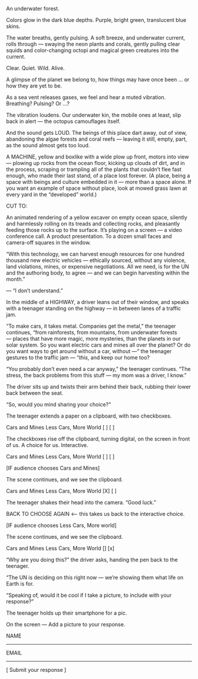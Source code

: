 An underwater forest.

Colors glow in the dark blue depths.  Purple, bright green, translucent blue skins.

The water breaths, gently pulsing.  A soft breeze, and underwater current, rolls through — swaying the neon plants and corals, gently pulling clear squids and color-changing octopi and magical green creatures into the current.

Clear.  Quiet.  Wild.  Alive.

A glimpse of the planet we belong to, how things may have once been … or how they are yet to be.

As a sea vent releases gases, we feel and hear a muted vibration.  Breathing?  Pulsing?  Or …?

The vibration loudens.  Our underwater kin, the mobile ones at least, slip back in alert — the octopus camouflages itself.

And the sound gets LOUD.  The beings of this place dart away, out of view, abandoning the algae forests and coral reefs — leaving it still, empty, part, as the sound almost gets too loud.

A MACHINE, yellow and boxlike with a wide plow up front, motors into view — plowing up rocks from the ocean floor, kicking up clouds of dirt, and in the process, scraping or trampling all of the plants that couldn’t flee fast enough, who made their last stand, of a place lost forever.  (A place, being a space with beings and culture embedded in it — more than a space alone.  If you want an example of space without place, look at mowed grass lawn at every yard in the “developed” world.)

CUT TO:

An animated rendering of a yellow excaver on empty ocean space, silently and harmlessly rolling on its treads and collecting rocks, and pleasantly feeding those rocks up to the surface.  It’s playing on a screen — a video conference call.  A product presentation.  To a dozen small faces and camera-off squares in the window.

“With this technology, we can harvest enough resources for one hundred thousand new electric vehicles — ethically sourced, without any violence, land violations, mines, or expensive negotiations.  All we need, is for the UN and the authoring body, to agree — and we can begin harvesting within the month.”

— “I don’t understand.”

In the middle of a HIGHWAY, a driver leans out of their window, and speaks with a teenager standing on the highway — in between lanes of a traffic jam.

“To make cars, it takes metal.  Companies get the metal,” the teenager continues, “from rainforests, from mountains, from underwater forests — places that have more magic, more mysteries, than the planets in our solar system.  So you want electric cars and mines all over the planet?  Or do you want ways to get around without a car, without —“ the teenager gestures to the traffic jam — “*this*, and keep our home too?

“You probably don’t even need a car anyway,” the teenager continues.  “The stress, the back problems from this stuff — my mom was a driver, I know.”

The driver sits up and twists their arm behind their back, rubbing their lower back between the seat.

“So, would you mind sharing your choice?”

The teenager extends a paper on a clipboard, with two checkboxes.

Cars and Mines        Less Cars, More World
    [ ]                      [ ]

The checkboxes rise off the clipboard, turning digital, on the screen in front of us.  A choice for us.  Interactive.

Cars and Mines        Less Cars, More World
    [ ]                      [ ]

[IF audience chooses Cars and Mines]

The scene continues, and we see the clipboard.

Cars and Mines        Less Cars, More World
    [X]                      [ ]

The teenager shakes their head into the camera.  “Good luck.”

BACK TO CHOOSE AGAIN <— this takes us back to the interactive choice.

[IF audience chooses Less Cars, More world]

The scene continues, and we see the clipboard.

Cars and Mines        Less Cars, More World
     []                      [x]

“Why are you doing this?” the driver asks, handing the pen back to the teenager.

“The UN is deciding on this right now — we’re showing them what life on Earth is for.

“Speaking of, would it be cool if I take a picture, to include with your response?”

The teenager holds up their smartphone for a pic.

On the screen — Add a picture to your response.

NAME
______

EMAIL
______


[ Submit your response ]